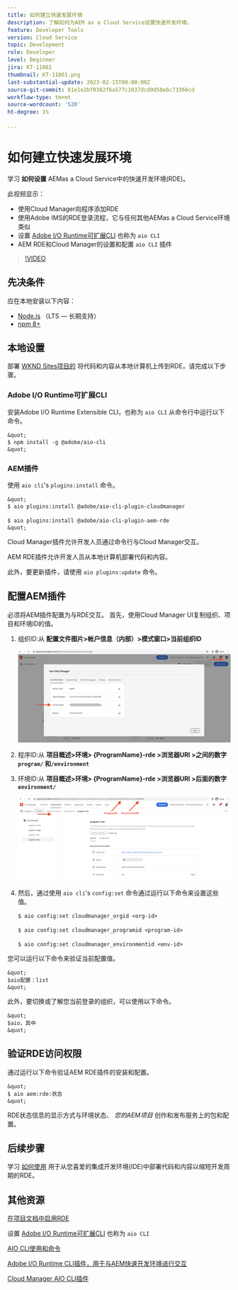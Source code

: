```yaml
---
title: 如何建立快速发展环境
description: 了解如何为AEM as a Cloud Service设置快速开发环境。
feature: Developer Tools
version: Cloud Service
topic: Development
role: Developer
level: Beginner
jira: KT-11861
thumbnail: KT-11861.png
last-substantial-update: 2023-02-15T00:00:00Z
source-git-commit: 81e1e2bf0382f6a577c1037dcd0d58ebc73366cd
workflow-type: tm+mt
source-wordcount: '520'
ht-degree: 1%

---
```



# 如何建立快速发展环境

学习 **如何设置** AEMas a Cloud Service中的快速开发环境(RDE)。

此视频显示：

- 使用Cloud Manager向程序添加RDE
- 使用Adobe IMS的RDE登录流程，它与任何其他AEMas a Cloud Service环境类似
- 设置 [Adobe I/O Runtime可扩展CLI](https://developer.adobe.com/runtime/docs/guides/tools/cli_install/) 也称为 `aio CLI`
- AEM RDE和Cloud Manager的设置和配置 `aio CLI` 插件

>[!VIDEO](https://video.tv.adobe.com/v/3415490/?quality=12&learn=on)

## 先决条件

应在本地安装以下内容：

- [Node.js](https://nodejs.org/en/) （LTS — 长期支持）
- [npm 8+](https://docs.npmjs.com/)

## 本地设置

部署 [WKND Sites项目的](https://github.com/adobe/aem-guides-wknd#aem-wknd-sites-project) 将代码和内容从本地计算机上传到RDE，请完成以下步骤。

### Adobe I/O Runtime可扩展CLI

安装Adobe I/O Runtime Extensible CLI，也称为 `aio CLI` 从命令行中运行以下命令。

    &quot;
    $ npm install -g @adobe/aio-cli
    &quot;

### AEM插件

使用 `aio cli`&#39;s `plugins:install` 命令。

    &quot;
    $ aio plugins:install @adobe/aio-cli-plugin-cloudmanager
    
    $ aio plugins:install @adobe/aio-cli-plugin-aem-rde
    &quot;

Cloud Manager插件允许开发人员通过命令行与Cloud Manager交互。

AEM RDE插件允许开发人员从本地计算机部署代码和内容。

此外，要更新插件，请使用 `aio plugins:update` 命令。

## 配置AEM插件

必须将AEM插件配置为与RDE交互。 首先，使用Cloud Manager UI复制组织、项目和环境ID的值。

1. 组织ID:从 **配置文件图片>帐户信息（内部）>模式窗口>当前组织ID**

   ![组织 ID](./assets/Org-ID.png)

1. 程序ID:从 **项目概述>环境> {ProgramName}-rde >浏览器URI >之间的数字 `program/` 和`/environment`**

1. 环境ID:从 **项目概述>环境> {ProgramName}-rde >浏览器URI >后面的数字`environment/`**

   ![程序和环境ID](./assets/Program-Environment-Id.png)

1. 然后，通过使用 `aio cli`&#39;s `config:set` 命令通过运行以下命令来设置这些值。

   ```shell
   $ aio config:set cloudmanager_orgid <org-id>
   
   $ aio config:set cloudmanager_programid <program-id>
   
   $ aio config:set cloudmanager_environmentid <env-id>
   ```

您可以运行以下命令来验证当前配置值。

    &quot;
    $aio配置：list
    &quot;

此外，要切换或了解您当前登录的组织，可以使用以下命令。

    &quot;
    $aio，其中
    &quot;

## 验证RDE访问权限

通过运行以下命令验证AEM RDE插件的安装和配置。

    &quot;
    $ aio aem:rde:状态
    &quot;

RDE状态信息的显示方式与环境状态、 _您的AEM项目_ 创作和发布服务上的包和配置。

## 后续步骤

学习 [如何使用](./how-to-use.md) 用于从您喜爱的集成开发环境(IDE)中部署代码和内容以缩短开发周期的RDE。


## 其他资源

[在项目文档中启用RDE](https://experienceleague.adobe.com/docs/experience-manager-cloud-service/content/implementing/developing/rapid-development-environments.html#enabling-rde-in-a-program)

设置 [Adobe I/O Runtime可扩展CLI](https://developer.adobe.com/runtime/docs/guides/tools/cli_install/) 也称为 `aio CLI`

[AIO CLI使用和命令](https://github.com/adobe/aio-cli#usage)

[Adobe I/O Runtime CLI插件，用于与AEM快速开发环境进行交互](https://github.com/adobe/aio-cli-plugin-aem-rde#aio-cli-plugin-aem-rde)

[Cloud Manager AIO CLI插件](https://github.com/adobe/aio-cli-plugin-cloudmanager)
